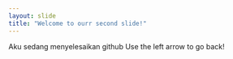 ```yaml
---
layout: slide
title: "Welcome to ourr second slide!"
---
```

Aku sedang menyelesaikan github
Use the left arrow to go back!
